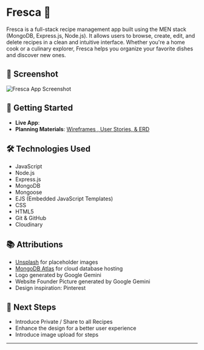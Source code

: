 # Fresca 🥗

Fresca is a full-stack recipe management app built using the MEN stack (MongoDB, Express.js, Node.js). It allows users to browse, create, edit, and delete recipes in a clean and intuitive interface. Whether you're a home cook or a culinary explorer, Fresca helps you organize your favorite dishes and discover new ones.

## 📸 Screenshot

![Fresca App Screenshot](https://res.cloudinary.com/dnsvinu2l/image/upload/v1759164059/FrescaLogo_ezjd5n.png)

## 🚀 Getting Started

- **Live App**: 
- **Planning Materials**: [Wireframes , User Stories, & ERD](https://trello.com/invite/b/68cebea023f4bf4f9405abb5/ATTI9bf2448ffed11c9f6b973654c3014f2123445D6A/fresca-project-plan)

## 🛠 Technologies Used

- JavaScript
- Node.js
- Express.js
- MongoDB
- Mongoose
- EJS (Embedded JavaScript Templates)
- CSS
- HTML5
- Git & GitHub
- Cloudinary

## 📚 Attributions
- [Unsplash](https://unsplash.com/) for placeholder images
- [MongoDB Atlas](https://www.mongodb.com/cloud/atlas) for cloud database hosting
- Logo generated by Google Gemini
- Website Founder Picture generated by Google Gemini
- Design inspiration: Pinterest

## 🌱 Next Steps
- Introduce Private / Share to all Recipes
- Enhance the design for a better user experience
- Introduce image upload for steps

---

